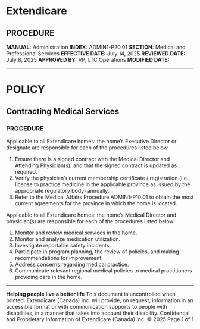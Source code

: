 # Extendicare

## PROCEDURE

**MANUAL:** Administration
**INDEX:** ADMIN1-P20.01
**SECTION:** Medical and Professional Services
**EFFECTIVE DATE:** July 14, 2025
**REVIEWED DATE:** July 8, 2025
**APPROVED BY:** VP, LTC Operations
**MODIFIED DATE:**

----

# POLICY

## Contracting Medical Services

### PROCEDURE

Applicable to all Extendicare homes: the home’s Executive Director or designate are responsible for each of the procedures listed below.

1. Ensure there is a signed contract with the Medical Director and Attending Physician(s), and that the signed contract is updated as required.
2. Verify the physician’s current membership certificate / registration (i.e., license to practice medicine in the applicable province as issued by the appropriate regulatory body) annually.
3. Refer to the Medical Affairs Procedure ADMIN1-P10.01 to obtain the most current agreements for the province in which the home is located.

Applicable to all Extendicare homes: the home’s Medical Director and physician(s) are responsible for each of the procedures listed below.

1. Monitor and review medical services in the home.
2. Monitor and analyze medication utilization.
3. Investigate reportable safety incidents.
4. Participate in program planning, the review of policies, and making recommendations for improvement.
5. Address concerns regarding medical practice.
6. Communicate relevant regional medical policies to medical practitioners providing care in the home.

----

**Helping people live a better life**
This document is uncontrolled when printed.
Extendicare (Canada) Inc. will provide, on request, information in an accessible format or with communication supports to people with disabilities, in a manner that takes into account their disability. Confidential and Proprietary Information of Extendicare (Canada) Inc. © 2025
Page 1 of 1
